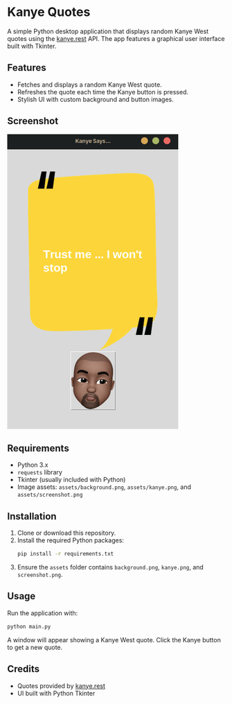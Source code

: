 # Kanye Quotes

A simple Python desktop application that displays random Kanye West quotes using the [kanye.rest](https://api.kanye.rest/) API. The app features a graphical user interface built with Tkinter.

## Features

- Fetches and displays a random Kanye West quote.
- Refreshes the quote each time the Kanye button is pressed.
- Stylish UI with custom background and button images.

## Screenshot

![Kanye Quotes Screenshot](images/screenshot.png)

## Requirements

- Python 3.x
- `requests` library
- Tkinter (usually included with Python)
- Image assets: `assets/background.png`, `assets/kanye.png`, and `assets/screenshot.png`

## Installation

1. Clone or download this repository.
2. Install the required Python packages:
   ```bash
   pip install -r requirements.txt
   ```
3. Ensure the `assets` folder contains `background.png`, `kanye.png`, and `screenshot.png`.

## Usage

Run the application with:

```bash
python main.py
```

A window will appear showing a Kanye West quote. Click the Kanye button to get a new quote.

## Credits

- Quotes provided by [kanye.rest](https://api.kanye.rest/)
- UI built with Python Tkinter

